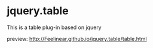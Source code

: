 # jquery.table
This is a table plug-in based on jquery

preview: http://Feelinear.github.io/jquery.table/table.html
